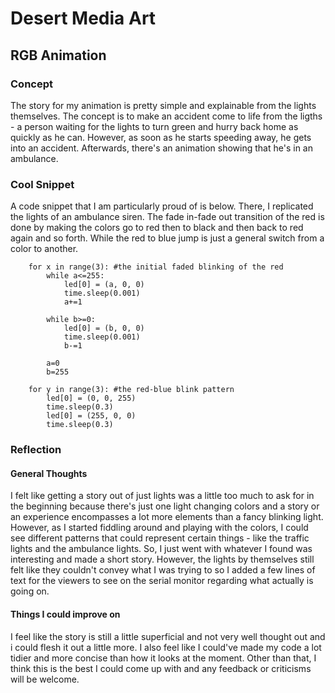 # Desert Media Art

## RGB Animation

### Concept
The story for my animation is pretty simple and explainable from the lights themselves. The concept is to make an accident come to life from the ligths - a person waiting for the lights to turn green and hurry back home as quickly as he can. However, as soon as he starts speeding away, he gets into an accident. Afterwards, there's an animation showing that he's in an ambulance.

### Cool Snippet
A code snippet that I am particularly proud of is below. There, I replicated the lights of an ambulance siren. The fade in-fade out transition of the red is done by making the colors go to red then to black and then back to red again and so forth. While the red to blue jump is just a general switch from a color to another.

        for x in range(3): #the initial faded blinking of the red
            while a<=255:
                led[0] = (a, 0, 0)
                time.sleep(0.001)
                a+=1

            while b>=0:
                led[0] = (b, 0, 0)
                time.sleep(0.001)
                b-=1

            a=0
            b=255

        for y in range(3): #the red-blue blink pattern
            led[0] = (0, 0, 255)
            time.sleep(0.3)
            led[0] = (255, 0, 0)
            time.sleep(0.3)


### Reflection
#### General Thoughts
I felt like getting a story out of just lights was a little too much to ask for in the beginning because there's just one light changing colors and a story or an experience encompasses a lot more elements than a fancy blinking light. However, as I started fiddling around and playing with the colors, I could see different patterns that could represent certain things - like the traffic lights and the ambulance lights. So, I just went with whatever I found was interesting and made a short story. However, the lights by themselves still felt like they couldn't convey what I was trying to so I added a few lines of text for the viewers to see on the serial monitor regarding what actually is going on. 

#### Things I could improve on
I feel like the story is still a little superficial and not very well thought out and i could flesh it out a little more. I also feel like I could've made my code a lot tidier and more concise than how it looks at the moment. Other than that, I think this is the best I could come up with and any feedback or criticisms will be welcome.
